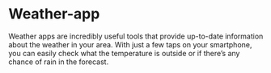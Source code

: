 # Weather-app
Weather apps are incredibly useful tools that provide up-to-date information about the weather in your area. With just a few taps on your smartphone, you can easily check what the temperature is outside or if there’s any chance of rain in the forecast.

